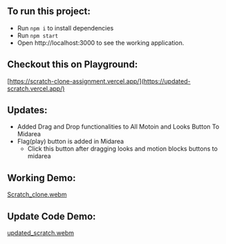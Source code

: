 
## To run this project:

- Run `npm i` to install dependencies
- Run `npm start`
- Open http://localhost:3000 to see the working application.

## Checkout this on Playground:

[https://scratch-clone-assignment.vercel.app/](https://updated-scratch.vercel.app/)


## Updates:
- Added Drag and Drop functionalities to All Motoin and Looks Button To Midarea
- Flag(play) button is added in Midarea
    - Click this button after dragging looks and motion blocks buttons to midarea

## Working Demo:
[Scratch_clone.webm](https://github.com/Devanshudd/scratch_clone_assignment/assets/100607040/1f817cd4-4084-4cf4-a988-044c417b7890)

## Update Code Demo:
[updated_scratch.webm](https://github.com/Devanshudd/scratch_clone_assignment/assets/100607040/8e34cccc-f192-4630-86ec-34495f0894b4)



